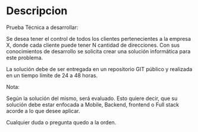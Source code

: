 
# Descripcion

Prueba Técnica a desarrollar:

Se desea tener el control de todos los clientes pertenecientes a la empresa X, donde cada cliente puede tener N cantidad de direcciones. Con sus conocimientos de desarrollo se solicita crear una solución informática para este problema.

La solución debe de ser entregada en un repositorio GIT público y realizada en un tiempo límite de 24 a 48 horas.

Nota:

Según la solución del mismo, será evaluado. Esto quiere decir, que su solución debe estar enfocada a Mobile, Backend, frontend o Full stack acorde a lo que desee aplicar.  

Cualquier duda o pregunta quedo a la orden.
